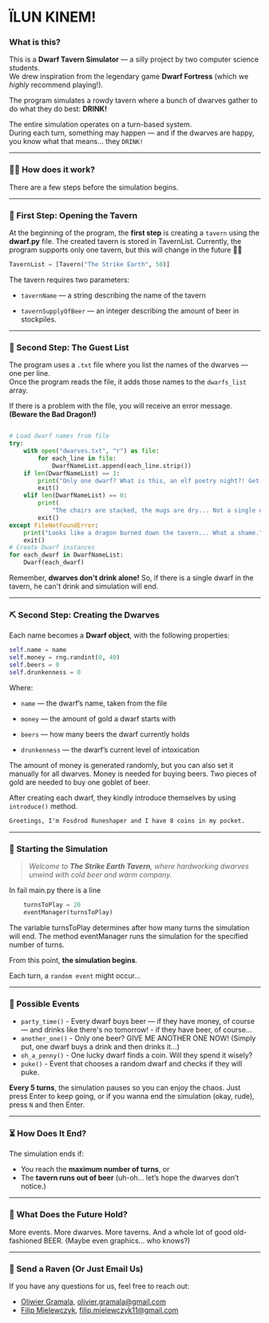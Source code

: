 # ÏLUN KINEM!

### What is this?

This is a **Dwarf Tavern Simulator** — a silly project by two computer science students.  
We drew inspiration from the legendary game **Dwarf Fortress** (which we *highly* recommend playing!).

The program simulates a rowdy tavern where a bunch of dwarves gather to do what they do best: **DRINK!**

The entire simulation operates on a turn-based system.  
During each turn, something may happen — and if the dwarves are happy, you know what that means... they `DRINK!`

---
### 🙋‍♂️ How does it work?

There are a few steps before the simulation begins.

---
### 🚪 First Step: Opening the Tavern
At the beginning of the program, the **first step** is creating a `tavern` using the **dwarf.py** file.
The created tavern is stored in TavernList.
Currently, the program supports only one tavern, but this will change in the future 🧙‍♂️
```python
TavernList = [Tavern("The Strike Earth", 50)]
```
The tavern requires two parameters:

- `tavernName` — a string describing the name of the tavern

- `tavernSupplyOfBeer` — an integer describing the amount of beer in stockpiles.
---
### 🧾 Second Step: The Guest List

The program uses a `.txt` file where you list the names of the dwarves — one per line.  
Once the program reads the file, it adds those names to the `dwarfs_list` array.

If there is a problem with the file, you will receive an error message. **(Beware the Bad Dragon!)**

```python

# Load dwarf names from file
try:
    with open("dwarves.txt", "r") as file:
        for each_line in file:
            DwarfNameList.append(each_line.strip())
    if len(DwarfNameList) == 1:
        print("Only one dwarf? What is this, an elf poetry night?! Get more drinkers in here!")
        exit()
    elif len(DwarfNameList) == 0:
        print(
            "The chairs are stacked, the mugs are dry... Not a single dwarf showed up. Even the rats are disappointed.")
        exit()
except FileNotFoundError:
    print("Looks like a dragon burned down the tavern... What a shame.")
    exit()
# Create Dwarf instances
for each_dwarf in DwarfNameList:
    Dwarf(each_dwarf)

```


Remember, **dwarves don't drink alone!** So, if there is a single dwarf in the tavern, he can't drink and simulation will end.

---
### ⛏ Second Step: Creating the Dwarves

Each name becomes a **Dwarf object**, with the following properties:

```python
self.name = name
self.money = rng.randint(0, 40)
self.beers = 0
self.drunkenness = 0
```
Where:
- `name` — the dwarf’s name, taken from the file

- `money` — the amount of gold a dwarf starts with

- `beers` — how many beers the dwarf currently holds

- `drunkenness` — the dwarf’s current level of intoxication

The amount of money is generated randomly, but you can also set it manually for all dwarves. Money is needed for buying beers. Two pieces of gold are needed to buy one goblet of beer.

After creating each dwarf, they kindly introduce themselves by using `introduce()` method.

```txt
Greetings, I'm Fosdrod Runeshaper and I have 8 coins in my pocket. 

```
---

### 🍻 Starting the Simulation

> *Welcome to **The Strike Earth Tavern**, where hardworking dwarves unwind with cold beer and warm company.*


In fail main.py there is a line 
```python
    turnsToPlay = 20
    eventManager(turnsToPlay)
```

The variable turnsToPlay determines after how many turns the simulation will end.
The method eventManager runs the simulation for the specified number of turns.

From this point, **the simulation begins**.

Each turn, a `random event` might occur...

---

### 🎲 Possible Events

- `party_time()` - Every dwarf buys beer — if they have money, of course —
    and drinks like there's no tomorrow! - if they have beer, of course...
- `another_one()` - Only one beer? GIVE ME ANOTHER ONE NOW!
 (Simply put, one dwarf buys a drink and then drinks it...)
- `oh_a_penny()` - One lucky dwarf finds a coin. Will they spend it wisely?
- `puke()` - Event that chooses a random dwarf and checks if they will puke.

**Every 5 turns**, the simulation pauses so you can enjoy the chaos.
Just press Enter to keep going, or if you wanna end the simulation (okay, rude), press `N` and then Enter.

---

### ⏳ How Does It End?

The simulation ends if:

- You reach the **maximum number of turns**, or
- The **tavern runs out of beer** (uh-oh... let’s hope the dwarves don’t notice.)

---

### 🔮 What Does the Future Hold?

More events.
More dwarves.
More taverns.
And a whole lot of good old-fashioned BEER.
(Maybe even graphics… who knows?)

---
 
### 📯 Send a Raven (Or Just Email Us)
If you have any questions for us, feel free to reach out:

- [Oliwier Gramala](https://www.linkedin.com/in/oliwiergramala/), olivier.gramala@gmail.com
- [Filip Mielewczyk](https://www.linkedin.com/in/filmie240/), filip.mielewczyk11@gmail.com
